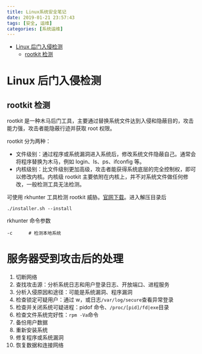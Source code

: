 ```yaml
---
title: Linux系统安全笔记
date: 2019-01-21 23:57:43
tags: [安全, 运维]
categories: [系统运维]
---
```


- [Linux 后门入侵检测](#Linux后门入侵检测)
  - [rootkit 检测](#rootkit检测)

<!--more-->

# Linux 后门入侵检测

## rootkit 检测

rootkit 是一种木马后门工具，主要通过替换系统文件达到入侵和隐蔽目的，攻击能力强，攻击者能隐蔽行迹并获取 root 权限。

rootkit 分为两种：

- 文件级别：通过程序或系统漏洞进入系统后，修改系统文件隐蔽自己。通常会将程序替换为木马，例如 login、ls、ps、ifconfig 等。
- 内核级别：比文件级别更加高级，攻击者能获得系统底层的完全控制权，即可以修改内核。内核级 rootkit 主要依附在内核上，并不对系统文件做任何修改，一般检测工具无法检测。

可使用 rkhunter 工具检测 rootkit 威胁。[官网下载](http://rootkit.nl/projects/rootkit_hunter.html)。进入解压目录后

```
./installer.sh --install
```

rkhunter 命令参数

```
-c      # 检测本地系统
```

# 服务器受到攻击后的处理

1. 切断网络
2. 查找攻击源：分析系统日志和用户登录日志、开放端口、进程服务
3. 分析入侵原因和途径：可能是系统漏洞、程序漏洞
4. 检查锁定可疑用户：通过 w，或日志`/var/log/secure`查看异常登录
5. 检查并关闭系统可疑进程：pidof 命令、`/proc/[pid]/fd|exe`目录
6. 检查文件系统完好性：`rpm -Va`命令
7. 备份用户数据
8. 重新安装系统
9. 修复程序或系统漏洞
10. 恢复数据和连接网络
